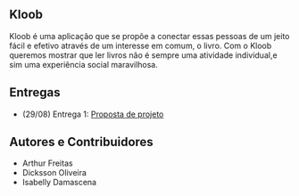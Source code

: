 ## Kloob

Kloob é uma aplicação que se propõe a conectar essas pessoas de um jeito fácil e efetivo através de um interesse em comum, o livro. Com o Kloob queremos mostrar que ler livros não é sempre uma atividade individual,e sim uma experiência social maravilhosa.

## Entregas 
- (29/08) Entrega 1: [Proposta de projeto](https://docs.google.com/document/d/1vmhozo-g9e2dK-F3HEf1YIOUMnfYRQ03LDvhti_inWM/)

## Autores e Contribuidores
- Arthur Freitas 
- Dicksson Oliveira
- Isabelly Damascena



